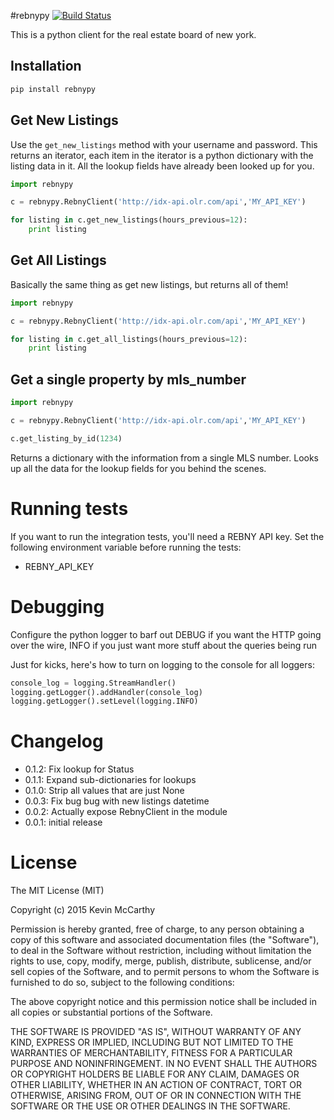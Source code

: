 #rebnypy [![Build Status](https://travis-ci.org/RealGeeks/rebnypy.svg?branch=master)](https://travis-ci.org/RealGeeks/rebnypy)

This is a python client for the real estate board of new york.


## Installation

```bash
pip install rebnypy
```

## Get New Listings

Use the `get_new_listings` method with your username and password.  This returns an iterator, each item in the iterator is a python dictionary with the listing data in it.  All the lookup fields have already been looked up for you.

```python
import rebnypy

c = rebnypy.RebnyClient('http://idx-api.olr.com/api','MY_API_KEY')

for listing in c.get_new_listings(hours_previous=12):
    print listing
```

## Get All Listings

Basically the same thing as get new listings, but returns all of them!

```python
import rebnypy

c = rebnypy.RebnyClient('http://idx-api.olr.com/api','MY_API_KEY')

for listing in c.get_all_listings(hours_previous=12):
    print listing
```

## Get a single property by mls_number

```python
import rebnypy

c = rebnypy.RebnyClient('http://idx-api.olr.com/api','MY_API_KEY')

c.get_listing_by_id(1234)
```

Returns a dictionary with the information from a single MLS number.  Looks up all the data for the lookup fields for you behind the scenes.


# Running tests
If you want to run the integration tests, you'll need a REBNY API key.  Set the following environment variable before running the tests:

 * REBNY_API_KEY

# Debugging
Configure the python logger to barf out DEBUG if you want the HTTP going over the wire, INFO if you just want more stuff about the queries being run

Just for kicks, here's how to turn on logging to the console for all loggers:

```python
console_log = logging.StreamHandler()
logging.getLogger().addHandler(console_log)
logging.getLogger().setLevel(logging.INFO)
```

# Changelog
* 0.1.2: Fix lookup for Status
* 0.1.1: Expand sub-dictionaries for lookups
* 0.1.0: Strip all values that are just None
* 0.0.3: Fix bug bug with new listings datetime
* 0.0.2: Actually expose RebnyClient in the module
* 0.0.1: initial release

# License

The MIT License (MIT)

Copyright (c) 2015 Kevin McCarthy

Permission is hereby granted, free of charge, to any person obtaining a copy of this software and associated documentation files (the "Software"), to deal in the Software without restriction, including without limitation the rights to use, copy, modify, merge, publish, distribute, sublicense, and/or sell copies of the Software, and to permit persons to whom the Software is furnished to do so, subject to the following conditions:

The above copyright notice and this permission notice shall be included in all copies or substantial portions of the Software.

THE SOFTWARE IS PROVIDED "AS IS", WITHOUT WARRANTY OF ANY KIND, EXPRESS OR IMPLIED, INCLUDING BUT NOT LIMITED TO THE WARRANTIES OF MERCHANTABILITY, FITNESS FOR A PARTICULAR PURPOSE AND NONINFRINGEMENT. IN NO EVENT SHALL THE AUTHORS OR COPYRIGHT HOLDERS BE LIABLE FOR ANY CLAIM, DAMAGES OR OTHER LIABILITY, WHETHER IN AN ACTION OF CONTRACT, TORT OR OTHERWISE, ARISING FROM, OUT OF OR IN CONNECTION WITH THE SOFTWARE OR THE USE OR OTHER DEALINGS IN THE SOFTWARE.
